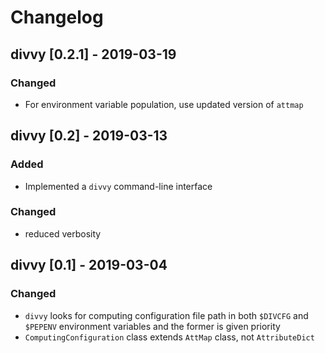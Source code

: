 # Changelog

## divvy [0.2.1] - 2019-03-19

### Changed
- For environment variable population, use updated version of `attmap`

## divvy [0.2] - 2019-03-13

### Added
 - Implemented a `divvy` command-line interface

### Changed
- reduced verbosity

## divvy [0.1] - 2019-03-04

### Changed
- `divvy` looks for computing configuration file path in both `$DIVCFG` and `$PEPENV` environment variables and the former is given priority
- `ComputingConfiguration` class extends `AttMap` class, not `AttributeDict` 

